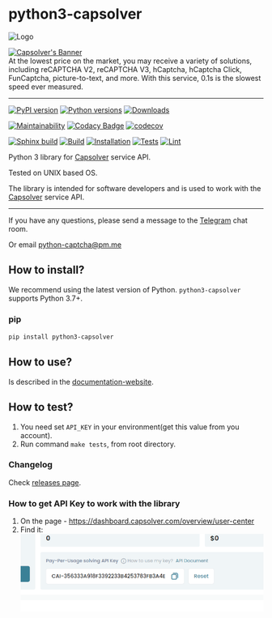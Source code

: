 # python3-capsolver

![Logo](https://red-panda-dev.xyz/media/images/Capsolver_ugBYrN0.original.png)

<a href="https://dashboard.capsolver.com/passport/register?inviteCode=kQTn-tG07Jb1">
    <img src="https://cdn.discordapp.com/attachments/1105172394655625306/1105180101802471575/20221207-160749.gif" alt="Capsolver's Banner">
</a>
<br>
At the lowest price on the market, you may receive a variety of solutions, including reCAPTCHA V2, reCAPTCHA V3, hCaptcha, hCaptcha Click, FunCaptcha, picture-to-text, and more. With this service, 0.1s is the slowest speed ever measured.
<hr>

[![PyPI version](https://badge.fury.io/py/python3-capsolver.svg)](https://badge.fury.io/py/python3-capsolver)
[![Python versions](https://img.shields.io/pypi/pyversions/python3-capsolver.svg?logo=python&logoColor=FBE072)](https://badge.fury.io/py/python3-capsolver)
[![Downloads](https://static.pepy.tech/badge/python3-capsolver/month)](https://pepy.tech/project/python3-capsolver)

[![Maintainability](https://api.codeclimate.com/v1/badges/3c30167b5fb37a0775ea/maintainability)](https://codeclimate.com/github/AndreiDrang/python3-capsolver/maintainability)
[![Codacy Badge](https://app.codacy.com/project/badge/Grade/323d4eda0fe1477bbea8fe8902b9e97e)](https://www.codacy.com/gh/AndreiDrang/python3-capsolver/dashboard?utm_source=github.com&amp;utm_medium=referral&amp;utm_content=AndreiDrang/python3-capsolver&amp;utm_campaign=Badge_Grade)
[![codecov](https://codecov.io/gh/AndreiDrang/python3-capsolver/branch/main/graph/badge.svg?token=2L4VVIF4G8)](https://codecov.io/gh/AndreiDrang/python3-capsolver)

[![Sphinx build](https://github.com/AndreiDrang/python3-capsolver/actions/workflows/sphinx.yml/badge.svg?branch=release)](https://github.com/AndreiDrang/python3-capsolver/actions/workflows/sphinx.yml)
[![Build](https://github.com/AndreiDrang/python3-capsolver/actions/workflows/build.yml/badge.svg?branch=main)](https://github.com/AndreiDrang/python3-capsolver/actions/workflows/build.yml)
[![Installation](https://github.com/AndreiDrang/python3-capsolver/actions/workflows/install.yml/badge.svg?branch=main)](https://github.com/AndreiDrang/python3-capsolver/actions/workflows/install.yml)
[![Tests](https://github.com/AndreiDrang/python3-capsolver/actions/workflows/test.yml/badge.svg?branch=main)](https://github.com/AndreiDrang/python3-capsolver/actions/workflows/test.yml)
[![Lint](https://github.com/AndreiDrang/python3-capsolver/actions/workflows/lint.yml/badge.svg?branch=main)](https://github.com/AndreiDrang/python3-capsolver/actions/workflows/lint.yml)


Python 3 library for [Capsolver](https://dashboard.capsolver.com/passport/register?inviteCode=kQTn-tG07Jb1) service API.

Tested on UNIX based OS.

The library is intended for software developers and is used to work with the [Capsolver](https://dashboard.capsolver.com/passport/register?inviteCode=kQTn-tG07Jb1) service API.

***

If you have any questions, please send a message to the [Telegram](https://t.me/pythoncaptcha) chat room.

Or email python-captcha@pm.me

## How to install?

We recommend using the latest version of Python. `python3-capsolver` supports Python 3.7+.

### pip

```bash
pip install python3-capsolver
```

## How to use?

Is described in the [documentation-website](https://andreidrang.github.io/python3-capsolver/).


## How to test?

1. You need set ``API_KEY`` in your environment(get this value from you account).
2. Run command ``make tests``, from root directory.


### Changelog

Check [releases page](https://github.com/AndreiDrang/python3-capsolver/releases).

### How to get API Key to work with the library
1. On the page - https://dashboard.capsolver.com/overview/user-center
2. Find it: ![img.png](files/img.png)

